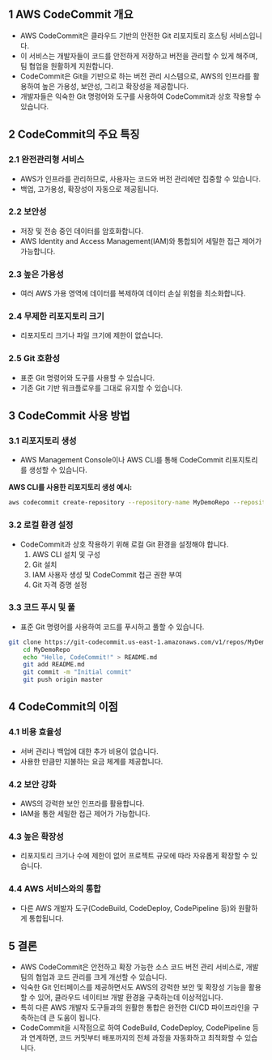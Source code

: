 ## 1 AWS CodeCommit 개요

- AWS CodeCommit은 클라우드 기반의 안전한 Git 리포지토리 호스팅 서비스입니다. 
- 이 서비스는 개발자들이 코드를 안전하게 저장하고 버전을 관리할 수 있게 해주며, 팀 협업을 원활하게 지원합니다. 
- CodeCommit은 Git을 기반으로 하는 버전 관리 시스템으로, AWS의 인프라를 활용하여 높은 가용성, 보안성, 그리고 확장성을 제공합니다. 
- 개발자들은 익숙한 Git 명령어와 도구를 사용하여 CodeCommit과 상호 작용할 수 있습니다.



## 2 CodeCommit의 주요 특징

### 2.1 완전관리형 서비스

- AWS가 인프라를 관리하므로, 사용자는 코드와 버전 관리에만 집중할 수 있습니다.
- 백업, 고가용성, 확장성이 자동으로 제공됩니다.



### 2.2 보안성

- 저장 및 전송 중인 데이터를 암호화합니다.
- AWS Identity and Access Management(IAM)와 통합되어 세밀한 접근 제어가 가능합니다.



### 2.3 높은 가용성

- 여러 AWS 가용 영역에 데이터를 복제하여 데이터 손실 위험을 최소화합니다.



### 2.4 무제한 리포지토리 크기

- 리포지토리 크기나 파일 크기에 제한이 없습니다.



### 2.5 Git 호환성

- 표준 Git 명령어와 도구를 사용할 수 있습니다.
- 기존 Git 기반 워크플로우를 그대로 유지할 수 있습니다.



## 3 CodeCommit 사용 방법

### 3.1 리포지토리 생성

- AWS Management Console이나 AWS CLI를 통해 CodeCommit 리포지토리를 생성할 수 있습니다.




**AWS CLI를 사용한 리포지토리 생성 예시:**

```bash
aws codecommit create-repository --repository-name MyDemoRepo --repository-description "My demonstration repository"
```



### 3.2 로컬 환경 설정

- CodeCommit과 상호 작용하기 위해 로컬 Git 환경을 설정해야 합니다.
	1. AWS CLI 설치 및 구성
	2. Git 설치
	3. IAM 사용자 생성 및 CodeCommit 접근 권한 부여
	4. Git 자격 증명 설정


### 3.3 코드 푸시 및 풀

- 표준 Git 명령어를 사용하여 코드를 푸시하고 풀할 수 있습니다.

```bash
git clone https://git-codecommit.us-east-1.amazonaws.com/v1/repos/MyDemoRepo
    cd MyDemoRepo
    echo "Hello, CodeCommit!" > README.md
    git add README.md
    git commit -m "Initial commit"
    git push origin master
```



## 4 CodeCommit의 이점

### 4.1 비용 효율성

- 서버 관리나 백업에 대한 추가 비용이 없습니다.
- 사용한 만큼만 지불하는 요금 체계를 제공합니다.



### 4.2 보안 강화

- AWS의 강력한 보안 인프라를 활용합니다.
- IAM을 통한 세밀한 접근 제어가 가능합니다.



### 4.3 높은 확장성

- 리포지토리 크기나 수에 제한이 없어 프로젝트 규모에 따라 자유롭게 확장할 수 있습니다.

### 4.4 AWS 서비스와의 통합

- 다른 AWS 개발자 도구(CodeBuild, CodeDeploy, CodePipeline 등)와 원활하게 통합됩니다.



## 5 결론

- AWS CodeCommit은 안전하고 확장 가능한 소스 코드 버전 관리 서비스로, 개발 팀의 협업과 코드 관리를 크게 개선할 수 있습니다. 
- 익숙한 Git 인터페이스를 제공하면서도 AWS의 강력한 보안 및 확장성 기능을 활용할 수 있어, 클라우드 네이티브 개발 환경을 구축하는데 이상적입니다.
- 특히 다른 AWS 개발자 도구들과의 원활한 통합은 완전한 CI/CD 파이프라인을 구축하는데 큰 도움이 됩니다. 
- CodeCommit을 시작점으로 하여 CodeBuild, CodeDeploy, CodePipeline 등과 연계하면, 코드 커밋부터 배포까지의 전체 과정을 자동화하고 최적화할 수 있습니다.